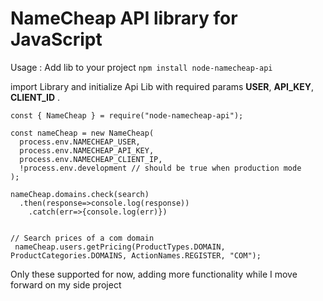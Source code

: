 # NameCheap API library for JavaScript

Usage :
Add lib to your project
`npm install node-namecheap-api`

import Library and initialize Api Lib with required params **USER**, **API_KEY**, **CLIENT_ID** .


```
const { NameCheap } = require("node-namecheap-api");

const nameCheap = new NameCheap(
  process.env.NAMECHEAP_USER,
  process.env.NAMECHEAP_API_KEY,
  process.env.NAMECHEAP_CLIENT_IP,
  !process.env.development // should be true when production mode
);

nameCheap.domains.check(search)
  .then(response=>console.log(response))
	.catch(err=>{console.log(err)})


// Search prices of a com domain
 nameCheap.users.getPricing(ProductTypes.DOMAIN, ProductCategories.DOMAINS, ActionNames.REGISTER, "COM");

```

Only these supported for now, adding more functionality while I move forward on my side project
